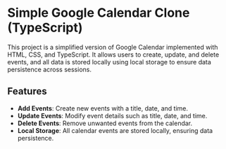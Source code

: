 # Simple Google Calendar Clone (TypeScript)

This project is a simplified version of Google Calendar implemented with HTML, CSS, and TypeScript. It allows users to create, update, and delete events, and all data is stored locally using local storage to ensure data persistence across sessions.

## Features

- **Add Events**: Create new events with a title, date, and time.
- **Update Events**: Modify event details such as title, date, and time.
- **Delete Events**: Remove unwanted events from the calendar.
- **Local Storage**: All calendar events are stored locally, ensuring data persistence.
